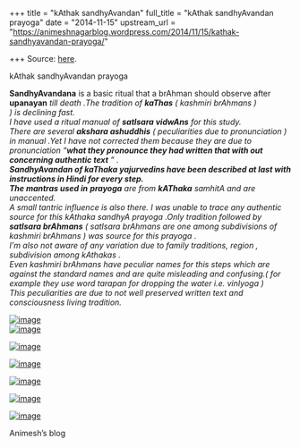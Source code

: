+++
title = "kAthak sandhyAvandan"
full_title = "kAthak sandhyAvandan prayoga"
date = "2014-11-15"
upstream_url = "https://animeshnagarblog.wordpress.com/2014/11/15/kathak-sandhyavandan-prayoga/"

+++
Source: [here](https://animeshnagarblog.wordpress.com/2014/11/15/kathak-sandhyavandan-prayoga/).

kAthak sandhyAvandan prayoga

**SandhyAvandana** is a basic ritual that a brAhman should observe
after **upanayan** *till death .The tradition of **kaThas** ( kashmiri
brAhmans )  
) is declining fast.  
I have used a ritual manual of **satIsara vidwAns** for this study.  
There are several **akshara ashuddhis** ( peculiarities due to
pronunciation ) in manual .Yet I have not corrected them because they
are due to pronunciation “**what they pronounce they had written that
with out concerning authentic text** ” .  
**SandhyAvandan of *kaThaka yajurvedins* have been described at last
with instructions in Hindi for every step.  
The mantras used in** **prayoga*** *are from **kAThaka** samhitA and are
unaccented.  
A small tantric influence is also there. I was unable to trace any
authentic source for this kAthaka sandhyA prayoga .Only tradition
followed by **satIsara brAhmans*** *( satIsara brAhmans are one among
subdivisions of kashmiri brAhmans ) was source for this prayoga .  
I’m also not aware of any variation due to family traditions, region ,
subdivision among kAthakas .  
Even kashmiri brAhmans have peculiar names for this steps which are
against the standard names and are quite misleading and confusing.( for
example they use word tarapan for dropping the water i.e. vinIyoga )  
This peculiarities are due to not well preserved written text and
consciousness living tradition.*

[![image](https://animeshnagarblog.files.wordpress.com/2014/11/wpid-img_20141026_130310.jpg?w=700 "IMG_20141026_130310.JPG")](https://animeshnagarblog.files.wordpress.com/2014/11/wpid-img_20141026_130310.jpg)  
[![image](https://animeshnagarblog.files.wordpress.com/2014/11/wpid-img_20140929_174219.jpg?w=700 "IMG_20140929_174219.JPG")](https://animeshnagarblog.files.wordpress.com/2014/11/wpid-img_20140929_174219.jpg)

[![image](https://animeshnagarblog.files.wordpress.com/2014/11/wpid-img_20141026_1305061.jpg?w=700 "IMG_20141026_130506.JPG")](https://animeshnagarblog.files.wordpress.com/2014/11/wpid-img_20141026_1305061.jpg)

[![image](https://animeshnagarblog.files.wordpress.com/2014/11/wpid-img_20141026_1306272.jpg?w=700 "IMG_20141026_130627.JPG")](https://animeshnagarblog.files.wordpress.com/2014/11/wpid-img_20141026_1306272.jpg)

[![image](https://animeshnagarblog.files.wordpress.com/2014/11/wpid-img_20141026_1307112.jpg?w=700 "IMG_20141026_130711.JPG")](https://animeshnagarblog.files.wordpress.com/2014/11/wpid-img_20141026_1307112.jpg)

[![image](https://animeshnagarblog.files.wordpress.com/2014/11/wpid-img_20141026_1307371.jpg?w=700 "IMG_20141026_130737.JPG")](https://animeshnagarblog.files.wordpress.com/2014/11/wpid-img_20141026_1307371.jpg)

[![image](https://animeshnagarblog.files.wordpress.com/2014/11/wpid-img_20141026_1308121.jpg?w=700 "IMG_20141026_130812.JPG")](https://animeshnagarblog.files.wordpress.com/2014/11/wpid-img_20141026_1308121.jpg)

Animesh’s blog

